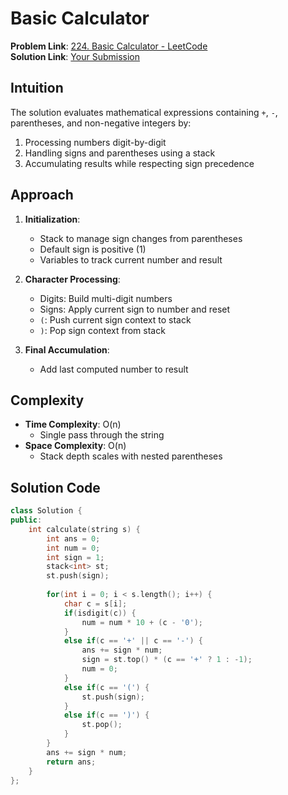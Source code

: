 # Basic Calculator

**Problem Link**: [224. Basic Calculator - LeetCode](https://leetcode.com/problems/basic-calculator/)  
**Solution Link**: [Your Submission](https://leetcode.com/problems/basic-calculator/submissions/1631021214)

## Intuition
The solution evaluates mathematical expressions containing `+`, `-`, parentheses, and non-negative integers by:
1. Processing numbers digit-by-digit
2. Handling signs and parentheses using a stack
3. Accumulating results while respecting sign precedence

## Approach
1. **Initialization**:
   - Stack to manage sign changes from parentheses
   - Default sign is positive (1)
   - Variables to track current number and result

2. **Character Processing**:
   - Digits: Build multi-digit numbers
   - Signs: Apply current sign to number and reset
   - `(`: Push current sign context to stack
   - `)`: Pop sign context from stack

3. **Final Accumulation**:
   - Add last computed number to result

## Complexity
- **Time Complexity**: O(n)  
  - Single pass through the string
- **Space Complexity**: O(n)  
  - Stack depth scales with nested parentheses

## Solution Code
```cpp
class Solution {
public:
    int calculate(string s) {
        int ans = 0;
        int num = 0;
        int sign = 1;
        stack<int> st;
        st.push(sign);
        
        for(int i = 0; i < s.length(); i++) {
            char c = s[i];
            if(isdigit(c)) {
                num = num * 10 + (c - '0');
            }
            else if(c == '+' || c == '-') {
                ans += sign * num;
                sign = st.top() * (c == '+' ? 1 : -1);
                num = 0;
            }
            else if(c == '(') {
                st.push(sign);
            }
            else if(c == ')') {
                st.pop();
            }
        }
        ans += sign * num;
        return ans;
    }
};
